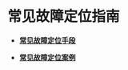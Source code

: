 # 常见故障定位指南<a name="ZH-CN_TOPIC_0289899949"></a>

-   **[常见故障定位手段](常见故障定位手段.md)**  

-   **[常见故障定位案例](常见故障定位案例.md)**  


